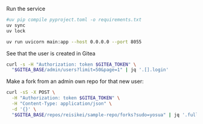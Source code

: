Run the service

```sh
#uv pip compile pyproject.toml -o requirements.txt
uv sync
uv lock
```

```sh
uv run uvicorn main:app --host 0.0.0.0 --port 8055
```

See that the user is created in Gitea

```sh
curl -s -H "Authorization: token $GITEA_TOKEN" \
  "$GITEA_BASE/admin/users?limit=50&page=1" | jq '.[].login'
```

Make a fork from an admin own repo for that new user:

```sh
curl -sS -X POST \
  -H "Authorization: token $GITEA_TOKEN" \
  -H "Content-Type: application/json" \
  -d '{}' \
  "$GITEA_BASE/repos/reisikei/sample-repo/forks?sudo=yosua" | jq '.full_name,.fork'
```